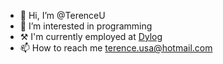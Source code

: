 - 👋 Hi, I’m @TerenceU
- 👀 I’m interested in programming 
- ⚒️ I'm currently employed at [Dylog](https://www.dylog.it/)
- 📫 How to reach me [terence.usa@hotmail.com](mailto:terence.usa@hotmail.com)

<!---
TerenceU/TerenceU is a ✨ special ✨ repository because its `README.md` (this file) appears on your GitHub profile.
You can click the Preview link to take a look at your changes.
--->
